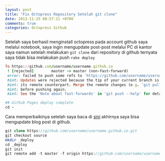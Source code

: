 ```yaml
---
layout: post
title: "Fix Octopress Repository Setelah git clone"
date: 2013-11-25 08:57:11 +0700
comments: true
categories: Octopress Github
---
```


Setelah saya berhasil menginstall octopress pada account github saya melalui notebook, saya ingin mengupdate post-post melalui PC di kantor saya namun setelah melakukan `git clone` dari repository di github ternyata saya tidak bisa melakukan push `rake deploy`

~~~ ruby
To https://github.com/username/username.github.io
 ! [rejected]        master -> master (non-fast-forward)
 error: failed to push some refs to 'https://github.com/username/username.github.io'
 hint: Updates were rejected because the tip of your current branch is behind
 hint: its remote counterpart. Merge the remote changes (e.g. 'git pull')
 hint: before pushing again.
 hint: See the 'Note about fast-forwards' in 'git push --help' for details.

## Github Pages deploy complete
cd -
~~~
    
Cara memperbaikinya setelah saya baca di [sini](http://http://weishi.github.io/blog/2013/07/24/setup-an-existing-octopress-repository-after-git-clone/) akhirnya saya bisa mengupdate blog post di github.

~~~ php
git clone https://github.com/username/username.github.io.git
git checkout source
mkdir _deploy
cd _deploy
git init
git remote add -t master -f origin https://github.com/username/username.github.io.git
~~~

